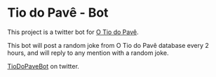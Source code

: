 # Tio do Pavê - Bot

This project is a twitter bot for [O Tio do Pavê](https://github.com/thebigfundamentals/Tio-do-Pave).

This bot will post a random joke from O Tio do Pavê database every 2 hours, and will reply to any mention with a random joke.

[TioDoPaveBot](https://twitter.com/TioDoPaveBot) on twitter.
